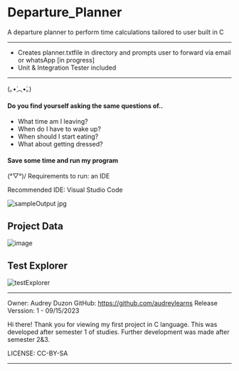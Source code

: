 # Departure_Planner
A departure planner to perform time calculations tailored to user built in C
***
- Creates planner.txtfile in directory and prompts user to forward via email or whatsApp [in progress]
- Unit & Integration Tester included
***

(｡•́︿•̀｡)
#### Do you find yourself asking the same questions of..
- What time am I leaving?
- When do I have to wake up?
- When should I start eating?
- What about getting dressed? 

#### Save some time and run my program
(°▽°)/
Requirements to run: an IDE

Recommended IDE: Visual Studio Code

![sampleOutput jpg](https://github.com/audreylearns/Departure_Planner/assets/109978653/b0e4c695-5d66-4d72-af73-8eee49a09e4d)

## Project Data
![image](https://github.com/audreylearns/Departure_Planner/assets/109978653/9305f6fc-ee68-419e-a48e-72d46daa1f8a)

## Test Explorer
![testExplorer](https://github.com/audreylearns/Departure_Planner/assets/109978653/f7238747-c59f-49b3-b262-d207eefc11f5)


***
Owner: Audrey Duzon
GitHub: https://github.com/audreylearns
Release Verssion: 1 - 09/15/2023

Hi there!
Thank you for viewing my first project in C language.
This was developed after semester 1 of studies.
Further development was made after semester 2&3.

LICENSE: CC-BY-SA
***
